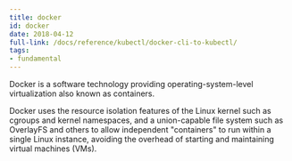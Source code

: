 ```yaml
---
title: docker
id: docker
date: 2018-04-12
full-link: /docs/reference/kubectl/docker-cli-to-kubectl/
tags:
- fundamental 
---
```

 Docker is a software technology providing operating-system-level virtualization also known as containers.

<!--more--> 

Docker uses the resource isolation features of the Linux kernel such as cgroups and kernel namespaces, and a union-capable file system such as OverlayFS and others to allow independent "containers" to run within a single Linux instance, avoiding the overhead of starting and maintaining virtual machines (VMs).

